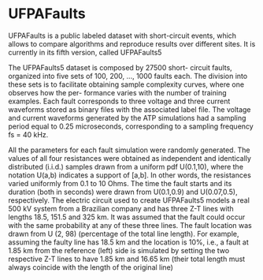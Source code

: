 # UFPAFaults

UFPAFaults is a public labeled dataset with short-circuit events, which allows to compare algorithms and reproduce results over different sites. It is currently in its fifth version, called UFPAFaults5

The UFPAFaults5 dataset is composed by 27500 short- circuit faults, organized into five sets of 100, 200, ..., 1000 faults each. The division into these sets is to facilitate obtaining sample complexity curves, where one observes how the per- formance varies with the number of training examples. Each fault corresponds to three voltage and three current waveforms stored as binary files with the associated label file. The voltage and current waveforms generated by the ATP simulations had a sampling period equal to 0.25 microseconds, corresponding to a sampling frequency fs = 40 kHz.

All the parameters for each fault simulation were randomly generated. The values of all four resistances were obtained as independent and identically distributed (i.i.d.) samples drawn from a uniform pdf U(0.1,10), where the notation U(a,b) indicates a support of [a,b]. In other words, the resistances varied uniformly from 0.1 to 10 Ohms. The time the fault starts and its duration (both in seconds) were drawn from U(0.1,0.9) and U(0.07,0.5), respectively. The electric circuit used to create UFPAFaults5 models a real 500 kV system from a Brazilian company and has three Z-T lines with lengths 18.5, 151.5 and 325 km. It was assumed that the fault could occur with the same probability at any of these three lines. The fault location was drawn from U (2, 98) (percentage of the total line length). For example, assuming the faulty line has 18.5 km and the location is 10%, i.e., a fault at 1.85 km from the reference (left) side is simulated by setting the two respective Z-T lines to have 1.85 km and 16.65 km (their total length must always coincide with the length of the original line)

